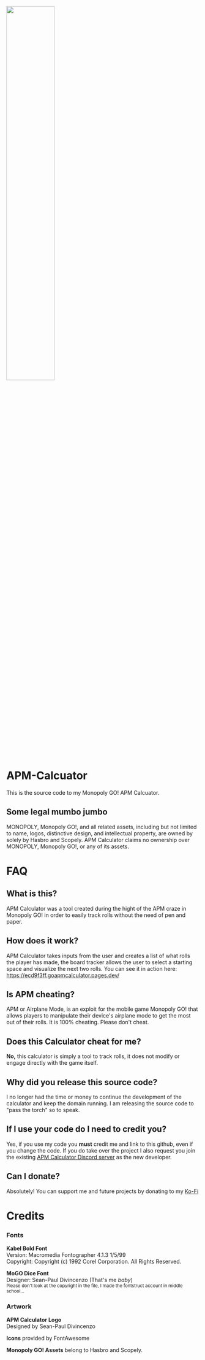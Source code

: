 <image src="https://github.com/seandivincenzo/APM-Calcuator/blob/main/images/logo.png" style="width:50%"></image>

# APM-Calcuator
This is the source code to my Monopoly GO! APM Calcuator.

## Some legal mumbo jumbo
MONOPOLY, Monopoly GO!, and all related assets, including but not limited to name, logos, distinctive design, and intellectual property, are owned by solely by Hasbro and Scopely. APM Calculator claims no ownership over MONOPOLY, Monopoly GO!, or any of its assets.

# FAQ

## What is this?
APM Calculator was a tool created during the hight of the APM craze in Monopoly GO! in order to easily track rolls without the need of pen and paper.

## How does it work?
APM Calculator takes inputs from the user and creates a list of what rolls the player has made, the board tracker allows the user to select a starting space and visualize the next two rolls.
You can see it in action here: https://ecd9f3ff.goapmcalculator.pages.dev/

## Is APM cheating?
APM or Airplane Mode, is an exploit for the mobile game Monopoly GO! that allows players to manipulate their device's airplane mode to get the most out of their rolls. It is 100% cheating. Please don't cheat.

## Does this Calculator cheat for me?
**No,** this calculator is simply a tool to track rolls, it does not modify or engage directly with the game itself.

## Why did you release this source code?
I no longer had the time or money to continue the development of the calculator and keep the domain running. I am releasing the source code to "pass the torch" so to speak.

## If I use your code do I need to credit you?
Yes, if you use my code you **must** credit me and link to this github, even if you change the code. If you do take over the project I also request you join the existing [APM Calculator Discord server](https://discord.com/invite/jPdmaFSAC2) as the new developer.

## Can I donate?
Absolutely! You can support me and future projects by donating to my [Ko-Fi](https://ko-fi.com/greytsaki)

# Credits

### Fonts

**Kabel Bold Font**<br />
Version: Macromedia Fontographer 4.1.3 1/5/99<br />
Copyright: Copyright (c) 1992 Corel Corporation. All Rights Reserved.<br />

**MoGO Dice Font**<br />
Designer: Sean-Paul Divincenzo (That's me *baby*)<br />
<sup>Please don't look at the copyright in the file, I made the fontstruct account in middle school...</sup>

### Artwork

**APM Calculator Logo**<br />
Designed by Sean-Paul Divincenzo<br />

**Icons** provided by FontAwesome

**Monopoly GO! Assets** belong to Hasbro and Scopely.
